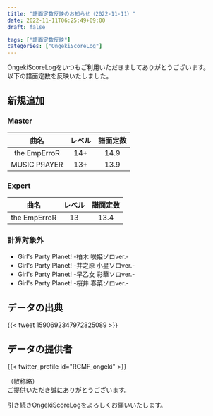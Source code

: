 ```yaml
---
title: "譜面定数反映のお知らせ（2022-11-11）"
date: 2022-11-11T06:25:49+09:00
draft: false

tags: ["譜面定数反映"]
categories: ["OngekiScoreLog"]
---
```


OngekiScoreLogをいつもご利用いただきましてありがとうございます。  
以下の譜面定数を反映いたしました。

<!--more-->

## 新規追加

### Master

| 曲名 | レベル | 譜面定数 |
|:-:|:-:|:-:|
| the EmpErroR | 14+ | 14.9 |
| MUSIC PЯAYER | 13+ | 13.9 |

### Expert

| 曲名 | レベル | 譜面定数 |
|:-:|:-:|:-:|
| the EmpErroR | 13 | 13.4 |

### 計算対象外

- Girl's Party Planet! -柏木 咲姫ソロver.-
- Girl's Party Planet! -井之原 小星ソロver.-
- Girl's Party Planet! -早乙女 彩華ソロver.-
- Girl's Party Planet! -桜井 春菜ソロver.-

## データの出典

{{< tweet 1590692347972825089 >}}

## データの提供者

{{< twitter_profile id="RCMF_ongeki" >}}

<!-- （順不同　敬称略）   -->
（敬称略）  
ご提供いただき誠にありがとうございます。

引き続きOngekiScoreLogをよろしくお願いいたします。
